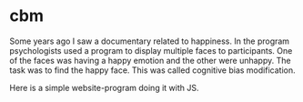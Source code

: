 # cbm
Some years ago I saw a documentary related to happiness. In the program
psychologists used a program to display multiple faces to participants. One of
the faces was having a happy emotion and the other were unhappy. The task was
to find the happy face. This was called cognitive bias modification.

Here is a simple website-program doing it with JS.